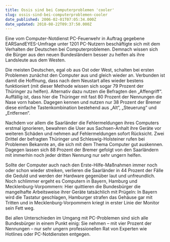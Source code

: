 ```yaml
---
title: Ossis sind bei Computerproblemen 'cooler'
slug: ossis-sind-bei-computerproblemen-cooler
date_published: 2006-02-01T07:05:34.000Z
date_updated: 2018-08-22T09:37:50.000Z
---
```


Eine vom Computer-Notdienst PC-Feuerwehr in Auftrag gegebene EARSandEYES-Umfrage unter 1201 PC-Nutzern beschäftigte sich mit dem Verhalten der Deutschen bei Computerproblemen. Demnach wissen sich die Bürger aus den neuen Bundesländern besser zu helfen als ihre Landsleute aus dem Westen.

Die meisten Deutschen, egal ob aus Ost oder West, schalten bei ersten Problemen zunächst den Computer aus und gleich wieder an. Verbunden ist damit die Hoffnung, dass nach dem Neustart alles wieder bestens funktioniert (mit dieser Methode wissen sich sogar 79 Prozent der Thüringer zu helfen). Alternativ dazu nutzen die Befragten den „Affengriff“. Auffällig ist, dass hier die Thüringer mit fast 80 Prozent der Nennungen die Nase vorn haben. Dagegen kennen und nutzen nur 38 Prozent der Bremer diese einfache Tastenkombination bestehend aus „Alt“, „Steuerung“ und „Entfernen“.

Nachdem vor allem die Saarländer die Fehlermeldungen ihres Computers erstmal ignorieren, bewahren die User aus Sachsen-Anhalt ihre Geräte vor weiteren Schäden und nehmen auf Fehlermeldungen sofort Rücksicht. Zwei Drittel der befragten Thüringer und Schleswig-Holsteiner rufen bei Problemen Bekannte an, die sich mit dem Thema Computer gut auskennen. Dagegen lassen sich 88 Prozent der Bremer gefolgt von den Saarländern mit immerhin noch jeder dritten Nennung nur sehr ungern helfen.

Sollte der Computer auch nach den Erste-Hilfe-Maßnahmen immer noch oder schon wieder streiken, verlieren die Saarländer in 44 Prozent der Fälle die Geduld und werden der Hardware gegenüber laut und unfreundlich. Noch schlimmer ergeht es Computern in Bayern, Hamburg und Mecklenburg-Vorpommern: Hier quittieren die Bundesbürger die mangelhafte Arbeitsweise ihrer Geräte tatsächlich mit Prügeln: In Bayern wird die Tastatur geschlagen, Hamburger strafen das Gehäuse gar mit Tritten und in Mecklenburg-Vorpommern kriegt in erster Linie der Monitor sein Fett weg.

Bei allen Unterschieden im Umgang mit PC-Problemen sind sich alle Bundesbürger in einem Punkt einig: Sie nehmen – mit vier Prozent der Nennungen – nur sehr ungern professionellen Rat von Experten wie Hotlines oder PC-Notdiensten entgegen.
